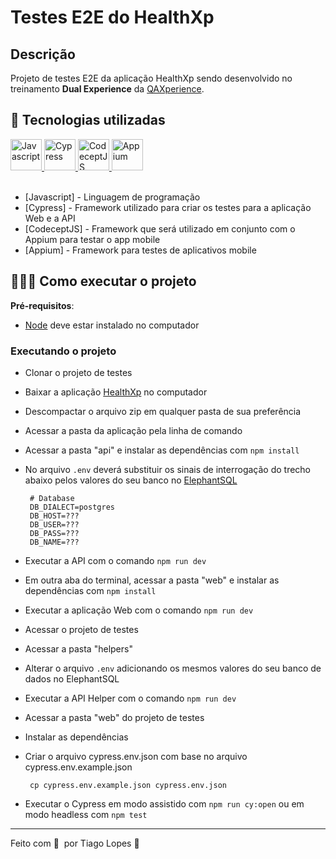# Testes E2E do HealthXp

## Descrição

Projeto de testes E2E da aplicação HealthXp sendo desenvolvido no treinamento **Dual Experience** da [QAXperience](https://qaxperience.com/).

## 🚀 Tecnologias utilizadas

<div>
	<a href="https://developer.mozilla.org/pt-BR/docs/Web/JavaScript">
    <img src="https://upload.wikimedia.org/wikipedia/commons/6/6a/JavaScript-logo.png" heigth="60px" width="50px" title="Javascript" />
  </a>
	<a href="https://www.cypress.io/">
	    <img src="https://static-00.iconduck.com/assets.00/cypress-icon-512x512-ovcrvspz.png" heigth="50px" width="50px" title="Cypress" />
	</a>
  <a href="https://codecept.io/">
	    <img src="https://codecept.io/logo.svg" heigth="60px" width="50px" title="CodeceptJS" />
	</a>
	 <a href="https://appium.io/docs/en/2.0/">
	    <img src="https://static-00.iconduck.com/assets.00/appium-icon-511x512-rm65wi9n.png" heigth="50px" width="50px" title="Appium" />
	</a>
</div>
<br>

 - [Javascript] - Linguagem de programação
 - [Cypress] - Framework utilizado para criar os testes para a aplicação Web e a API
 - [CodeceptJS] - Framework que será utilizado em conjunto com o Appium para testar o app mobile
 - [Appium] - Framework para testes de aplicativos mobile

## 👨🏻‍💻 Como executar o projeto

 **Pré-requisitos**: 
 
 - [Node](https://nodejs.org/pt-br) deve estar instalado no computador

### Executando o projeto

 - Clonar o projeto de testes
 - Baixar a aplicação [HealthXp](https://drive.google.com/drive/folders/1aF988zhWX3mYETqONdCvn_BlOxPXGrvd?usp=drive_link) no computador
 - Descompactar o arquivo zip em qualquer pasta de sua preferência
 - Acessar a pasta da aplicação pela linha de comando
 - Acessar a pasta "api" e instalar as dependências com `npm install`
 - No arquivo `.env` deverá substituir os sinais de interrogação do trecho abaixo pelos valores do seu banco no [ElephantSQL](https://www.elephantsql.com/)

		# Database
		DB_DIALECT=postgres
		DB_HOST=???
		DB_USER=???
		DB_PASS=???
		DB_NAME=???

 - Executar a API com o comando `npm run dev`
 - Em outra aba do terminal, acessar a pasta "web" e instalar as dependências com `npm install`
 - Executar a aplicação Web com o comando `npm run dev`
 - Acessar o projeto de testes
 - Acessar a pasta "helpers"
 - Alterar o arquivo `.env` adicionando os mesmos valores do seu banco de dados no ElephantSQL
 - Executar a API Helper com o comando `npm run dev`
 - Acessar a pasta "web" do projeto de testes
 - Instalar as dependências
 - Criar o arquivo cypress.env.json com base no arquivo cypress.env.example.json
        
        cp cypress.env.example.json cypress.env.json

 - Executar o Cypress em modo assistido com `npm run cy:open` ou em modo headless com `npm test`
---

Feito com 💜 &nbsp;por Tiago Lopes 👋 &nbsp;
